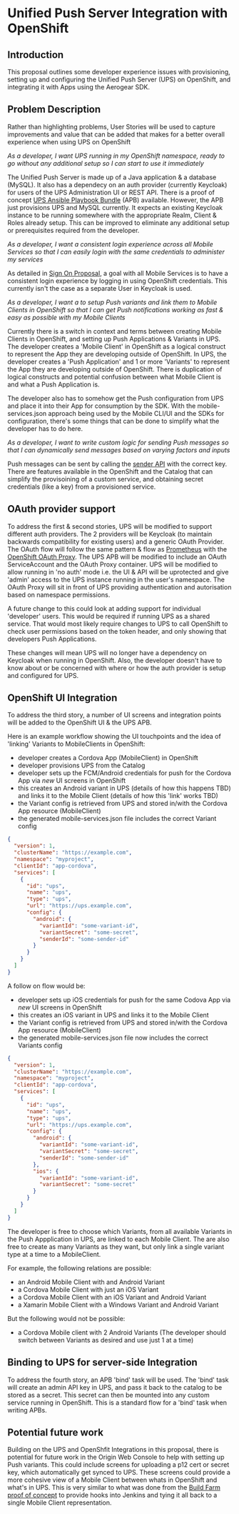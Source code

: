 # Unified Push Server Integration with OpenShift 

## Introduction

This proposal outlines some developer experience issues with provisioning, setting up and configuring the Unified Push Server (UPS) on OpenShift, and integrating it with Apps using the Aerogear SDK.

## Problem Description

Rather than highlighting problems, User Stories will be used to capture improvements and value that can be added that makes for a better overall experience when using UPS on OpenShift

*As a developer, I want UPS running in my OpenShift namespace, ready to go without any additional setup so I can start to use it immediately*

The Unified Push Server is made up of a Java application & a database (MySQL).
It also has a dependecy on an auth provider (currently Keycloak) for users of the UPS Administration UI or REST API.
There is a proof of concept [UPS Ansible Playbook Bundle](https://github.com/aerogearcatalog/unifiedpush-apb) (APB) available.
However, the APB just provisions UPS and MySQL currently.
It expects an existing Keycloak instance to be running somewhere with the appropriate Realm, Client & Roles already setup.
This can be improved to eliminate any additional setup or prerequisites required from the developer.

*As a developer, I want a consistent login experience across all Mobile Services so that I can easily login with the same credentials to administer my services*

As detailed in [Sign On Proposal](../auth/developer-single-sign-on-across-mobile-services.md), a goal with all Mobile Services is to have a consistent login experience by logging in using OpenShift credentials.
This currently isn't the case as a separate User in Keycloak is used.

*As a developer, I want a to setup Push variants and link them to Mobile Clients in OpenShift so that I can get Push notifications working as fast & easy as possible with my Mobile Clients*

Currently there is a switch in context and terms between creating Mobile Clients in OpenShift, and setting up Push Applications & Variants in UPS.
The developer creates a 'Mobile Client' in OpenShift as a logical construct to represent the App they are developing outside of OpenShift.
In UPS, the developer creates a 'Push Application' and 1 or more 'Variants' to represent the App they are developing outside of OpenShift.
There is duplication of logical constructs and potential confusion between what Mobile Client is and what a Push Application is.

The developer also has to somehow get the Push configuration from UPS and place it into their App for consumption by the SDK. With the mobile-services.json approach being used by the Mobile CLI/UI and the SDKs for configuration, there's some things that can be done to simplify what the developer has to do here.

*As a developer, I want to write custom logic for sending Push messages so that I can dynamically send messages based on varying factors and inputs*

Push messages can be sent by calling the [sender API](https://aerogear.org/docs/specs/aerogear-unifiedpush-rest/index.html#397083935) with the correct key. There are features available in the OpenShift and the Catalog that can simplify the provisoining of a custom service, and obtaining secret credentials (like a key) from a provisioned service.

## OAuth provider support 

To address the first & second stories, UPS will be modified to support different auth providers.
The 2 providers will be Keycloak (to maintain backwards compatibility for existing users) and a generic OAuth Provider.
The OAuth flow will follow the same pattern & flow as [Prometheus](https://github.com/aerogearcatalog/metrics-apb/blob/9b4cb90988f5f3e7a28a84050cf274355cd36498/roles/provision-metrics-apb/tasks/provision-prometheus.yml#L36-L52) with the [OpenShift OAuth Proxy](https://github.com/openshift/oauth-proxy).
The UPS APB will be modified to include an OAuth ServiceAccount and the OAuth Proxy container.
UPS will be modified to allow running in 'no auth' mode i.e. the UI & API will be uprotected and give 'admin' access to the UPS instance running in the user's namespace. The OAuth Proxy will sit in front of UPS providing authentication and autorisation based on namespace permissions.

A future change to this could look at adding support for individual 'developer' users.
This would be required if running UPS as a shared service.
That would most likely require changes to UPS to call OpenShift to check user permissions based on the token header, and only showing that developers Push Applications.

These changes will mean UPS will no longer have a dependency on Keycloak when running in OpenShift.
Also, the developer doesn't have to know about or be concerned with where or how the auth provider is setup and configured for UPS.

## OpenShift UI Integration

To address the third story, a number of UI screens and integration points will be added to the OpenShift UI & the UPS APB.

Here is an example workflow showing the UI touchpoints and the idea of 'linking' Variants to MobileClients in OpenShift:

* developer creates a Cordova App (MobileClient) in OpenShift
* developer provisions UPS from the Catalog
* developer sets up the FCM/Android credentials for push for the Cordova App via *new* UI screens in OpenShift
* this creates an Android variant in UPS (details of how this happens TBD) and links it to the Mobile Client (details of how this 'link' works TBD)
* the Variant config is retrieved from UPS and stored in/with the Cordova App resource (MobileClient)
* the generated mobile-services.json file includes the correct Variant config

```json
{
  "version": 1,
  "clusterName": "https://example.com",
  "namespace": "myproject",
  "clientId": "app-cordova",
  "services": [
    {
      "id": "ups",
      "name": "ups",
      "type": "ups",
      "url": "https://ups.example.com",
      "config": {
        "android": {
          "variantId": "some-variant-id",
          "variantSecret": "some-secret",
          "senderId": "some-sender-id"
        }
      }
    }
  ]
}
```

A follow on flow would be:

* developer sets up iOS credentials for push for the same Codova App via *new* UI screens in OpenShift
* this creates an iOS variant in UPS and links it to the Mobile Client
* the Variant config is retrieved from UPS and stored in/with the Cordova App resource (MobileClient)
* the generated mobile-services.json file now includes the correct Variants config

```json
{
  "version": 1,
  "clusterName": "https://example.com",
  "namespace": "myproject",
  "clientId": "app-cordova",
  "services": [
    {
      "id": "ups",
      "name": "ups",
      "type": "ups",
      "url": "https://ups.example.com",
      "config": {
        "android": {
          "variantId": "some-variant-id",
          "variantSecret": "some-secret",
          "senderId": "some-sender-id"
        },
        "ios": {
          "variantId": "some-variant-id",
          "variantSecret": "some-secret"
        }
      }
    }
  ]
}
```

The developer is free to choose which Variants, from all available Variants in the Push Appplication in UPS, are linked to each Mobile Client.
The are also free to create as many Variants as they want, but only link a single variant type at a time to a MobileClient.

For example, the following relations are possible:

* an Android Mobile Client with and Android Variant
* a Cordova Mobile Client with just an iOS Variant
* a Cordova Mobile Client with an iOS Variant and Android Variant
* a Xamarin Mobile Client with a Windows Variant and Android Variant

But the following would not be possible:

* a Cordova Mobile client with 2 Android Variants (The developer should switch between Variants as desired and use just 1 at a time)

## Binding to UPS for server-side Integration

To address the fourth story, an APB 'bind' task will be used.
The 'bind' task will create an admin API key in UPS, and pass it back to the catalog to be stored as a secret.
This secret can then be mounted into any custom service running in OpenShift.
This is a standard flow for a 'bind' task when writing APBs.


## Potential future work

Building on the UPS and OpenShfit Integrations in this proposal, there is potential for future work in the Origin Web Console to help with setting up Push variants.
This could include screens for uploading a p12 cert or secret key, which automatically get synced to UPS.
These screens could provide a more cohesive view of a Mobile Client between whats in OpenShift and what's in UPS.
This is very similar to what was done from the [Build Farm proof of concept](https://www.redhat.com/archives/feedhenry-dev/2017-October/msg00069.html) to provide hooks into Jenkins and tying it all back to a single Mobile Client representation.